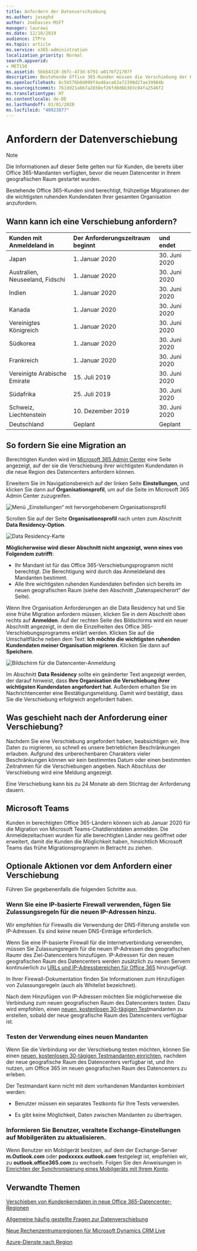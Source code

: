 ```yaml
---
title: Anfordern der Datenverschiebung
ms.author: josephd
author: JoeDavies-MSFT
manager: laurawi
ms.date: 12/10/2019
audience: ITPro
ms.topic: article
ms.service: o365-administration
localization_priority: Normal
search.appverid:
- MET150
ms.assetid: 5bb64310-36fc-473d-b791-a0176f21707f
description: Bestehende Office 365-Kunden müssen die Verschiebung der Kundendaten der teilnehmenden Office 365-Dienste in den neuen geografischen Raum vor dem Stichtag für Ihr Land anfordern.
ms.openlocfilehash: 6c5b576b0d099f4a46aca63a72390d27ae39984b
ms.sourcegitcommit: 761dd21a6b7a2650ef26fd8d6b303c04fa2546f2
ms.translationtype: HT
ms.contentlocale: de-DE
ms.lasthandoff: 01/01/2020
ms.locfileid: "40923877"
---
```

# <a name="how-to-request-your-data-move"></a>Anfordern der Datenverschiebung

> [!NOTE]
> Die Informationen auf dieser Seite gelten nur für Kunden, die bereits über Office 365-Mandanten verfügten, bevor die neuen Datencenter in Ihrem geografischen Raum gestartet wurden. 
  
Bestehende Office 365-Kunden sind berechtigt, frühzeitige Migrationen der die wichtigsten ruhenden Kundendaten Ihrer gesamten Organisation anzufordern.  
  
## <a name="when-can-i-request-a-move"></a>Wann kann ich eine Verschiebung anfordern?

|**Kunden mit Anmeldeland in**|**Der Anforderungszeitraum beginnt**|**und endet**|
|:-----|:-----|:-----|
|Japan  <br/> |1. Januar 2020  <br/> |30. Juni 2020  <br/> |
|Australien, Neuseeland, Fidschi  <br/> |1. Januar 2020  <br/> |30. Juni 2020  <br/> |
|Indien  <br/> |1. Januar 2020  <br/> |30. Juni 2020  <br/> |
|Kanada  <br/> |1. Januar 2020  <br/> |30. Juni 2020  <br/> |
|Vereinigtes Königreich  <br/> |1. Januar 2020  <br/> |30. Juni 2020  <br/> |
|Südkorea  <br/> |1. Januar 2020  <br/> |30. Juni 2020  <br/> |
|Frankreich  <br/> |1. Januar 2020  <br/> |30. Juni 2020  <br/> |
|Vereinigte Arabische Emirate  <br/> |15. Juli 2019  <br/> |30. Juni 2020  <br/> |
|Südafrika  <br/> |25. Juli 2019  <br/> |30. Juni 2020  <br/> |
|Schweiz, Liechtenstein  <br/> |10. Dezember 2019  <br/> |30. Juni 2020  <br/> |
|Deutschland  <br/> |Geplant  <br/> |Geplant  <br/> |
   
## <a name="how-to-request-a-move"></a>So fordern Sie eine Migration an

Berechtigten Kunden wird im [Microsoft 365 Admin Center](https://aka.ms/365admin) eine Seite angezeigt, auf der sie die Verschiebung ihrer wichtigsten Kundendaten in die neue Region des Datencenters anfordern können.  
  
Erweitern Sie im Navigationsbereich auf der linken Seite **Einstellungen**, und klicken Sie dann auf **Organisationsprofil**, um auf die Seite im Microsoft 365 Admin Center zuzugreifen.
  
![Menü „Einstellungen“ mit hervorgehobenem Organisationsprofil](media/22799fac-32b4-4f79-ae60-3f6ffb7cfbd7.png)
  
Scrollen Sie auf der Seite **Organisationsprofil** nach unten zum Abschnitt **Data Residency-Option**. 
  
![Data Residency-Karte](media/dataresidencyae.jpg)
  
**Möglicherweise wird dieser Abschnitt nicht angezeigt, wenn eines von Folgendem zutrifft**:
- Ihr Mandant ist für das Office 365-Verschiebungsprogramm nicht berechtigt.  Die Berechtigung wird durch das Anmeldeland des Mandanten bestimmt.
- Alle Ihre wichtigsten ruhenden Kundendaten befinden sich bereits im neuen geografischen Raum (siehe den Abschnitt „Datenspeicherort“ der Seite). 
  
Wenn Ihre Organisation Anforderungen an die Data Residency hat und Sie eine frühe Migration anfordern müssen, klicken Sie in dem Abschnitt oben rechts auf **Anmelden**. Auf der rechten Seite des Bildschirms wird ein neuer Abschnitt angezeigt, in dem die Einzelheiten des Office 365-Verschiebungsprogramms erklärt werden. Klicken Sie auf die Umschaltfläche neben dem Text: **Ich möchte die wichtigsten ruhenden Kundendaten meiner Organisation migrieren**. Klicken Sie dann auf **Speichern**.
  
![Bildschirm für die Datencenter-Anmeldung](media/dataresidencyflyoutae.jpg)
  
Im Abschnitt **Data Residency** sollte ein geänderter Text angezeigt werden, der darauf hinweist, dass **Ihre Organisation die Verschiebung ihrer wichtigsten Kundendaten angefordert hat**. Außerdem erhalten Sie im Nachrichtencenter eine Bestätigungsmeldung. Damit wird bestätigt, dass Sie die Verschiebung erfolgreich angefordert haben. 


  
## <a name="what-happens-after-requesting-a-move"></a>Was geschieht nach der Anforderung einer Verschiebung?

Nachdem Sie eine Verschiebung angefordert haben, beabsichtigen wir, Ihre Daten zu migrieren, so schnell es unsere betrieblichen Beschränkungen erlauben. Aufgrund des unberechenbaren Charakters vieler Beschränkungen können wir kein bestimmtes Datum oder einen bestimmten Zeitrahmen für die Verschiebungen angeben. Nach Abschluss der Verschiebung wird eine Meldung angezeigt.
  
Eine Verschiebung kann bis zu 24 Monate ab dem Stichtag der Anforderung dauern.
  
## <a name="microsoft-teams"></a>Microsoft Teams

Kunden in berechtigten Office 365-Ländern können sich ab Januar 2020 für die Migration von Microsoft Teams-Chatdienstdaten anmelden.  Die Anmeldezeitachsen wurden für alle berechtigten Länder neu geöffnet oder erweitert, damit die Kunden die Möglichkeit haben, hinsichtlich Microsoft Teams das frühe Migrationsprogramm in Betracht zu ziehen.   

## <a name="optional-actions-before-you-request-a-move"></a>Optionale Aktionen vor dem Anfordern einer Verschiebung

Führen Sie gegebenenfalls die folgenden Schritte aus.
  
### <a name="if-you-use-an-ip-based-firewall-add-allow-rules-for-the-new-ip-addresses"></a>Wenn Sie eine IP-basierte Firewall verwenden, fügen Sie Zulassungsregeln für die neuen IP-Adressen hinzu.

Wir empfehlen für Firewalls die Verwendung der DNS-Filterung anstelle von IP-Adressen. Es sind keine neuen DNS-Einträge erforderlich.
  
Wenn Sie eine IP-basierte Firewall für die Internetverbindung verwenden, müssen Sie Zulassungsregeln für die neuen IP-Adressen des geografischen Raumr des Ziel-Datencenters hinzufügen. IP-Adressen für den neuen geografischen Raum des Datencenters werden zusätzlich zu neuen Servern kontinuierlich zu [URLs und IP-Adressbereichen für Office 365](https://go.microsoft.com/fwlink/p/?LinkId=229631) hinzugefügt.
  
In Ihrer Firewall-Dokumentation finden Sie Informationen zum Hinzufügen von Zulassungsregeln (auch als Whitelist bezeichnet).
  
Nach dem Hinzufügen von IP-Adressen möchten Sie möglicherweise die Verbindung zum neuen geografischen Raum des Datencenters testen. Dazu wird empfohlen, einen [neuen, ﻿kostenlosen 30-tägigen Test](https://go.microsoft.com/fwlink/?LinkId=522463)mandanten zu erstellen, sobald der neue geografische Raum des Datencenters verfügbar ist. 
  
### <a name="test-using-a-new-tenant"></a>Testen der Verwendung eines neuen Mandanten

Wenn Sie die Verbindung vor der Verschiebung testen möchten, können Sie einen [neuen, ﻿kostenlosen 30-tägigen Testmandanten einrichten](https://go.microsoft.com/fwlink/?LinkId=522463), nachdem der neue geografische Raum des Datencenters verfügbar ist, und ihn nutzen, um Office 365 im neuen geografischen Raum des Datencenters zu erleben. 
  
Der Testmandant kann nicht mit dem vorhandenen Mandanten kombiniert werden:
  
- Benutzer müssen ein separates Testkonto für Ihre Tests verwenden.
    
- Es gibt keine Möglichkeit, Daten zwischen Mandanten zu übertragen.
    
### <a name="notify-users-to-update-out-of-date-exchange-settings-on-mobile-devices"></a>Informieren Sie Benutzer, veraltete Exchange-Einstellungen auf Mobilgeräten zu aktualisieren.

Wenn Benutzer ein Mobilgerät besitzen, auf dem der Exchange-Server **m.Outlook.com** oder **podxxxxx.outlook.com** festgelegt ist, empfehlen wir, zu **outlook.office365.com** zu wechseln. Folgen Sie den Anweisungen in [Einrichten der Synchronisierung eines Mobilgeräts mit Ihrem Konto](https://support.office.com/article/c9139caf-01ab-41a0-827c-3c06ee569ed3).

## <a name="related-topics"></a>Verwandte Themen

[Verschieben von Kundenkerndaten in neue Office 365-Datencenter-Regionen](moving-data-to-new-datacenter-geos.md)

[Allgemeine häufig gestellte Fragen zur Datenverschiebung](data-move-faq.md)

[Neue Rechenzentrumsregionen für Microsoft Dynamics CRM Live](https://go.microsoft.com/fwlink/p/?Linkid=615924)
  
[Azure-Dienste nach Region](https://azure.microsoft.com/regions/)
  

